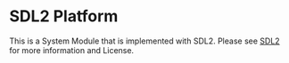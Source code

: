 # SDL2 Platform
This is a System Module that is implemented with SDL2.
Please see [SDL2](https://www.libsdl.org/index.php) for more information and License.
